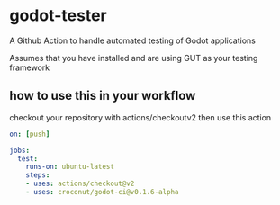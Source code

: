 # godot-tester

A Github Action to handle automated testing of Godot applications

Assumes that you have installed and are using GUT as your testing framework

## how to use this in your workflow
 
checkout your repository with actions/checkoutv2 then use this action
 
~~~ yaml
on: [push]

jobs:
  test:
    runs-on: ubuntu-latest
    steps:
    - uses: actions/checkout@v2
    - uses: croconut/godot-ci@v0.1.6-alpha
~~~~
